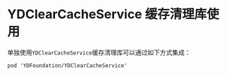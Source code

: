 # YDClearCacheService 缓存清理库使用

单独使用`YDClearCacheService`缓存清理库可以通过如下方式集成：

``` cocoapods
pod 'YDFoundation/YDClearCacheService'
```